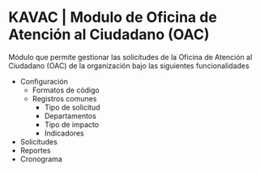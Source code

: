 # KAVAC | Modulo de Oficina de Atención al Ciudadano (OAC)

Módulo que permite gestionar las solicitudes de la Oficina de Atención al Ciudadano (OAC) de la organización bajo las siguientes funcionalidades

 * Configuración
   * Formatos de código
   * Registros comunes
     * Tipo de solicitud
     * Departamentos
     * Tipo de impacto
     * Indicadores
 * Solicitudes
 * Reportes
 * Cronograma
